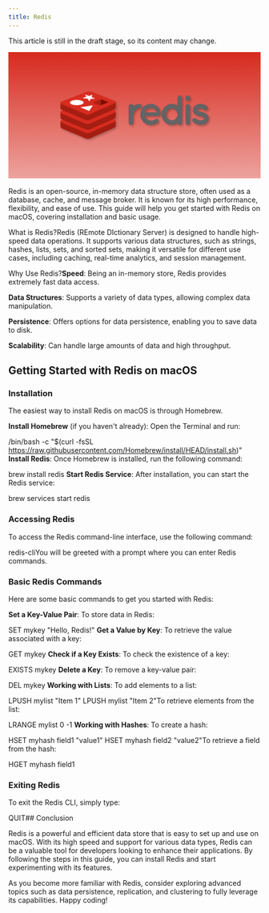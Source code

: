 ```yaml
---
title: Redis
---
```


This article is still in the draft stage, so its content may change.

![](./images/28-Redis_1.jpeg)

Redis is an open-source, in-memory data structure store, often used as a database, cache, and message broker. It is known for its high performance, flexibility, and ease of use. This guide will help you get started with Redis on macOS, covering installation and basic usage.

What is Redis?Redis (REmote DIctionary Server) is designed to handle high-speed data operations. It supports various data structures, such as strings, hashes, lists, sets, and sorted sets, making it versatile for different use cases, including caching, real-time analytics, and session management.

Why Use Redis?**Speed**: Being an in-memory store, Redis provides extremely fast data access.

**Data Structures**: Supports a variety of data types, allowing complex data manipulation.

**Persistence**: Offers options for data persistence, enabling you to save data to disk.

**Scalability**: Can handle large amounts of data and high throughput.

## Getting Started with Redis on macOS

### Installation

The easiest way to install Redis on macOS is through Homebrew.

**Install Homebrew** (if you haven't already): Open the Terminal and run:

/bin/bash -c "$(curl -fsSL https://raw.githubusercontent.com/Homebrew/install/HEAD/install.sh)" **Install Redis**: Once Homebrew is installed, run the following command:

brew install redis **Start Redis Service**: After installation, you can start the Redis service:

brew services start redis

### Accessing Redis

To access the Redis command-line interface, use the following command:

redis-cliYou will be greeted with a prompt where you can enter Redis commands.

### Basic Redis Commands

Here are some basic commands to get you started with Redis:

**Set a Key-Value Pair**: To store data in Redis:

SET mykey "Hello, Redis!" **Get a Value by Key**: To retrieve the value associated with a key:

GET mykey **Check if a Key Exists**: To check the existence of a key:

EXISTS mykey **Delete a Key**: To remove a key-value pair:

DEL mykey **Working with Lists**: To add elements to a list:

LPUSH mylist "Item 1" LPUSH mylist "Item 2"To retrieve elements from the list:

LRANGE mylist 0 -1 **Working with Hashes**: To create a hash:

HSET myhash field1 "value1" HSET myhash field2 "value2"To retrieve a field from the hash:

HGET myhash field1

### Exiting Redis

To exit the Redis CLI, simply type:

QUIT## Conclusion

Redis is a powerful and efficient data store that is easy to set up and use on macOS. With its high speed and support for various data types, Redis can be a valuable tool for developers looking to enhance their applications. By following the steps in this guide, you can install Redis and start experimenting with its features.

As you become more familiar with Redis, consider exploring advanced topics such as data persistence, replication, and clustering to fully leverage its capabilities. Happy coding!
